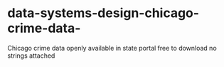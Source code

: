 # data-systems-design-chicago-crime-data-
Chicago crime data openly available in state portal free to download no strings attached
